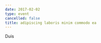 ```yaml
---
date: 2017-02-02
type: event
cancelled: false
title: adipiscing laboris minim commodo ea
---
```

Duis
